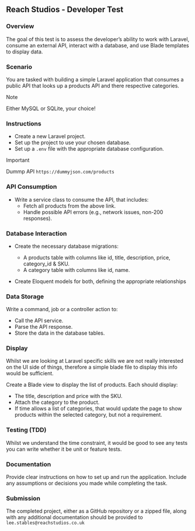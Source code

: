 ## Reach Studios - Developer Test


### Overview

The goal of this test is to assess the developer’s ability to work with Laravel, consume an external API, interact with a database, and use Blade templates to display data.

### Scenario

You are tasked with building a simple Laravel application that consumes a public API that looks up a products API and there respective categories.

> [!NOTE]
> Either MySQL or SQLite, your choice!


### Instructions

+ Create a new Laravel project.
+ Set up the project to use your chosen database.
+ Set up a `.env` file with the appropriate database configuration.

> [!IMPORTANT]
> Dummp API `https://dummyjson.com/products`


### API Consumption

+ Write a service class to consume the API, that includes:
  + Fetch all products from the above link.
  + Handle possible API errors (e.g., network issues, non-200 responses).

### Database Interaction

+ Create the necessary database migrations:
  + A products table with columns like id, title, description, price, category_id & SKU.
  + A category table with columns like id, name.

+ Create Eloquent models for both, defining the appropriate relationships


### Data Storage

Write a command, job or a controller action to:

+ Call the API service.
+ Parse the API response.
+ Store the data in the database tables.


### Display

Whilst we are looking at Laravel specific skills we are not really interested on the UI side of things, therefore a simple blade file to display this info would be sufficient.

Create a Blade view to display the list of products. Each should display:
+ The title, description and price with the SKU.
+ Attach the category to the product.
+ If time allows a list of categories, that would update the page to show products within the selected category, but not a requirement.


### Testing (TDD)

Whilst we understand the time constraint, it would be good to see any tests you can write whether it be unit or feature tests.


### Documentation

Provide clear instructions on how to set up and run the application.
Include any assumptions or decisions you made while completing the task.


### Submission

The completed project, either as a GitHub repository or a zipped file, along with any additional documentation should be provided to `lee.stables@reachstudios.co.uk`
